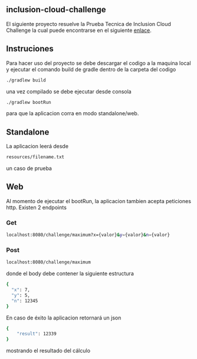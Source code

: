 ## inclusion-cloud-challenge
El siguiente proyecto resuelve la Prueba Tecnica de Inclusion Cloud Challenge
la cual puede encontrarse en el siguiente [enlace](https://codeforces.com/problemset/problem/1374/A).

## Instruciones

Para hacer uso del proyecto se debe descargar el codigo a la maquina local 
y ejecutar el comando build de gradle dentro de la carpeta del codigo

```sh
./gradlew build
```

una vez compilado se debe ejecutar desde consola


```sh
./gradlew bootRun
```

para que la aplicacion corra en modo standalone/web.

## Standalone

La aplicacion leerá desde 
```sh
resources/filename.txt
```

un caso de prueba 

## Web

Al momento de ejecutar el bootRun, la aplicacion tambien acepta peticiones http. Existen 2 endpoints 

### Get

```sh
localhost:8080/challenge/maximum?x={valor}&y={valor}&n={valor}
```


### Post

```sh
localhost:8080/challenge/maximum
```

donde el body debe contener la siguiente estructura


```sh
{
  "x": 7,
  "y": 5,
  "n": 12345
}

```

En caso de éxito la aplicacion retornará un json

```sh
{
    "result": 12339
}

```
mostrando el resultado del cálculo